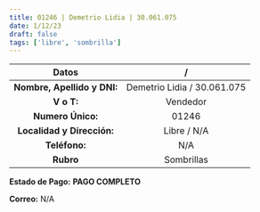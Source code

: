 ```yaml
---
title: 01246 | Demetrio Lidia | 30.061.075
date: 1/12/23
draft: false
tags: ['libre', 'sombrilla']
---
```


|          **Datos**          |              /              |
|:---------------------------:|:---------------------------:|
| **Nombre, Apellido y DNI:** | Demetrio Lidia / 30.061.075 |
|          **V o T:**         |           Vendedor          |
|      **Numero Único:**      |            01246            |
|  **Localidad y Dirección:** |         Libre / N/A         |
|        **Teléfono:**        |             N/A             |
|          **Rubro**          |          Sombrillas         |

**Estado de Pago:** **PAGO COMPLETO**

**Correo:** N/A
